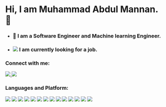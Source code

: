 # Hi, I am Muhammad Abdul Mannan. 👋
- ###  🤗 I am a Software Engineer and Machine learning Engineer.
- ###  <img src="https://img.icons8.com/color/20/find-matching-job.png"> I am currently looking for a job.

### Connect with me:

<p align="left">  
<a href="https://www.linkedin.com/in/muhammadabdulmannan/" target="blank"><img src="https://img.icons8.com/color/35/000000/linkedin.png"/</a>
<a href="mailto:abdul.mannan12@gmail.com" target="blank"><img src="https://img.icons8.com/color/35/000000/gmail.png"/></a>
</p>
  
  
### Languages and Platform:
<p>
  <img src="https://img.icons8.com/color/35/000000/python.png">
  <img src="https://img.icons8.com/color/40/000000/java-coffee-cup-logo--v1.png"/>
  <img src="https://img.icons8.com/color/35/000000/c-plus-plus-logo.png"/>
  <img src="https://img.icons8.com/color/35/c-programming.png"/>
  <img src="https://img.icons8.com/color/35/000000/html-5--v1.png"/> 
  <img src="https://img.icons8.com/color/35/000000/css3.png"/> 
  <img src="https://img.icons8.com/color/35/000000/javascript--v1.png"/> 
  <img src="https://img.icons8.com/color/35/react-native.png"/> 
  <img src="https://img.icons8.com/color/35/nodejs.png"/> 
  <img src="https://img.icons8.com/color/45/mysql-logo.png"/> 
  <img src="https://img.icons8.com/color/35/firebase.png"/> 
  <img src="https://img.icons8.com/color/35/android-studio--v3.png"/> 
  
  
  
  <img src="https://img.icons8.com/color/35/000000/tensorflow.png"/>
  <img src="https://img.icons8.com/fluency/38/000000/opencv.png"/>
  

</p>
